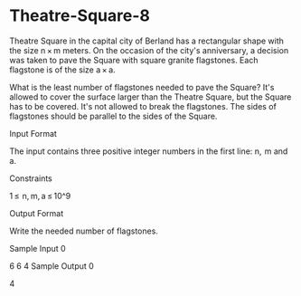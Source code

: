 # Theatre-Square-8

Theatre Square in the capital city of Berland has a rectangular shape with the size n × m meters. On the occasion of the city's anniversary, a decision was taken to pave the Square with square granite flagstones. Each flagstone is of the size a × a.

What is the least number of flagstones needed to pave the Square? It's allowed to cover the surface larger than the Theatre Square, but the Square has to be covered. It's not allowed to break the flagstones. The sides of flagstones should be parallel to the sides of the Square.

Input Format

The input contains three positive integer numbers in the first line: n,  m and a.

Constraints

1 ≤  n, m, a ≤ 10^9

Output Format

Write the needed number of flagstones.

Sample Input 0

6 6 4
Sample Output 0

4

